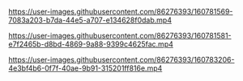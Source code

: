 
https://user-images.githubusercontent.com/86276393/160781569-7083a203-b7da-44e5-a707-e134628f0dab.mp4

https://user-images.githubusercontent.com/86276393/160781581-e7f2465b-d8bd-4869-9a88-9399c4625fac.mp4

https://user-images.githubusercontent.com/86276393/160783206-4e3bf4b6-0f7f-40ae-9b91-315201ff816e.mp4
